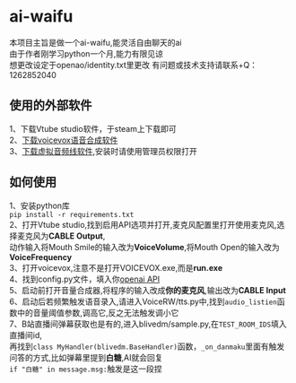 # ai-waifu
本项目主旨是做一个ai-waifu,能灵活自由聊天的ai  
由于作者刚学习python一个月,能力有限见谅  
想更改设定于openao/identity.txt里更改
有问题或技术支持请联系+Q：1262852040  
## 使用的外部软件
1、下载Vtube studio软件，于steam上下载即可  
2、[下载voicevox语音合成软件](https://voicevox.hiroshiba.jp/)  
3、[下载虚拟音频线软件](https://vb-audio.com/Cable/index.htm),安装时请使用管理员权限打开  
## 如何使用
1、安装python库  
`pip install -r requirements.txt`  
2、打开Vtube studio,找到启用API选项并打开,麦克风配置里打开使用麦克风,选择麦克风为**CABLE Output**,  
   动作输入将Mouth Smile的输入改为**VoiceVolume**,将Mouth Open的输入改为**VoiceFrequency**  
3、打开voicevox,注意不是打开VOICEVOX.exe,而是**run.exe**  
4、找到config.py文件，填入你[openai API](https://platform.openai.com/account/api-keys)  
5、启动前打开音量合成器,将程序的输入改成**你的麦克风**,输出改为**CABLE Input**  
6、启动后若频繁触发语音录入,请进入VoiceRW/tts.py中,找到`audio_listien`函数中的音量阈值参数,调高它,反之无法触发调小它  
7、B站直播间弹幕获取也是有的,进入blivedm/sample.py,在`TEST_ROOM_IDS`填入直播间id,  
再找到`class MyHandler(blivedm.BaseHandler)`函数，`_on_danmaku`里面有触发问答的方式,比如弹幕里提到**白糖**,AI就会回复  
`if "白糖" in message.msg:`触发是这一段捏  
